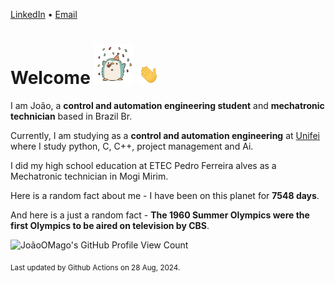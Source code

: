 [LinkedIn](https://www.linkedin.com/in/joão-pedro-gozzoli-b95641301/) &bull;
[Email](joaopedrogozzoli@gmail.com)

# Welcome <img src="happy.gif" height="64px" /> <img src="wave.gif" height="32px" />

I am João, a  **control and automation engineering student** and **mechatronic technician** based in Brazil Br.

Currently, I am studying as a **control and automation engineering** at [Unifei](https://unifei.edu.br) where I study python, C, C++, project management and Ai.

I did my high school education at ETEC Pedro Ferreira alves as a Mechatronic technician in Mogi Mirim.

Here is a random fact about me - I have been on this planet for **7548 days**.

And here is a just a random fact -  **The 1960 Summer Olympics were the first Olympics to be aired on television by CBS**.

![JoãoOMago's GitHub Profile View Count](https://komarev.com/ghpvc/?username=JoaoOMago)

<sub>Last updated by Github Actions on 28 Aug, 2024.</sub>

